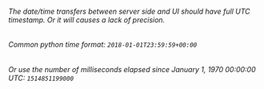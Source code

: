 ###### The date/time transfers between server side and UI should have full UTC timestamp. Or it will causes a lack of precision. 

###### Common python time format: `2018-01-01T23:59:59+00:00`

###### Or use the number of milliseconds elapsed since January 1, 1970 00:00:00 UTC: `1514851199000`
